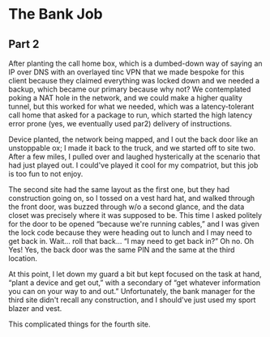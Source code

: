 # The Bank Job
## Part 2

After planting the call home box, which is a dumbed-down way of saying an IP over DNS with an overlayed tinc VPN that we made bespoke for this client because they claimed everything was locked down and we needed a backup, which became our primary because why not? We contemplated poking a NAT hole in the network, and we could make a higher quality tunnel, but this worked for what we needed, which was a latency-tolerant call home that asked for a package to run, which started the high latency error prone (yes, we eventually used par2) delivery of instructions.

Device planted, the network being mapped, and I out the back door like an unstoppable ox; I made it back to the truck, and we started off to site two. After a few miles, I pulled over and laughed hysterically at the scenario that had just played out. I could've played it cool for my compatriot, but this job is too fun to not enjoy.

The second site had the same layout as the first one, but they had construction going on, so I tossed on a vest hard hat, and walked through the front door, was buzzed through w/o a second glance, and the data closet was precisely where it was supposed to be. This time I asked politely for the door to be opened “because we're running cables,” and I was given the lock code because they were heading out to lunch and I may need to get back in. Wait... roll that back... “I may need to get back in?” Oh no. Oh Yes! Yes, the back door was the same PIN and the same at the third location.

At this point, I let down my guard a bit but kept focused on the task at hand, “plant a device and get out,” with a secondary of “get whatever information you can on your way to and out.” Unfortunately, the bank manager for the third site didn't recall any construction, and I should've just used my sport blazer and vest.

This complicated things for the fourth site.
